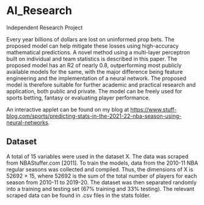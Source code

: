 # AI_Research

Independent Research Project

Every year billions of dollars are lost on uninformed prop bets. The proposed model can help mitigate these losses using high-accuracy mathematical predictions. A novel method using a multi-layer perceptron built on individual and team statistics is described in this paper. The proposed model has an R2 of nearly 0.8, outperforming most publicly available models for the same, with the major difference being feature engineering and the implementation of a neural network. The proposed model is therefore suitable for further academic and practical research and application, both public and private. The model can be freely used for sports betting, fantasy or evaluating player performance.

An interactive applet can be found on my blog at https://www.stuff-blog.com/sports/predicting-stats-in-the-2021-22-nba-season-using-neural-networks.

## Dataset

A total of 15 variables were used in the dataset X. The data was scraped from NBAStuffer.com [2011]. To train the models, data from the 2010-11 NBA regular seasons was collected and compiled. Thus, the dimensions of X is 52692 × 15, where 52692 is the sum of the total number of players for each season from 2010-11 to 2019-20. The dataset was then separated randomly into a training and testing set (67% training and 33% testing). The relevant scraped data can be found in .csv files in the stats folder.
